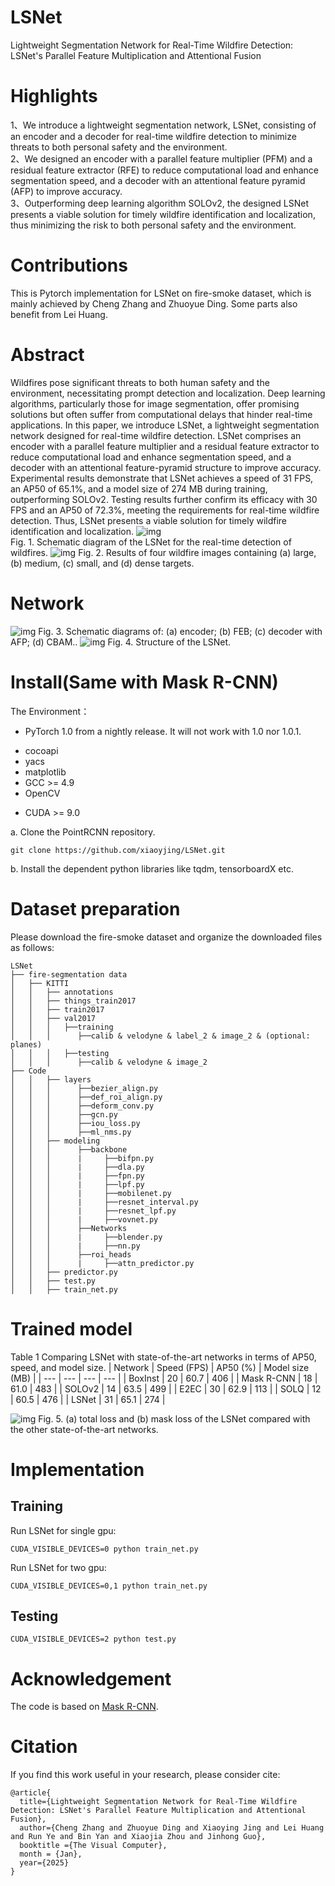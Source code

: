 # LSNet
Lightweight Segmentation Network for Real-Time Wildfire Detection: LSNet's Parallel Feature Multiplication and Attentional Fusion
# Highlights
1、We introduce a lightweight segmentation network, LSNet, consisting of an encoder and a decoder for real-time wildfire detection to minimize threats to both personal safety and the environment.\
2、We designed an encoder with a parallel feature multiplier (PFM) and a residual feature extractor (RFE) to reduce computational load and enhance segmentation speed, and a decoder with an attentional feature pyramid (AFP) to improve accuracy.\
3、Outperforming deep learning algorithm SOLOv2, the designed LSNet presents a viable solution for timely wildfire identification and localization, thus minimizing the risk to both personal safety and the environment.
# Contributions
This is Pytorch implementation for LSNet on fire-smoke dataset, which is mainly achieved by Cheng Zhang and Zhuoyue Ding. Some parts also benefit from Lei Huang.
# Abstract
Wildfires pose significant threats to both human safety and the environment, necessitating prompt detection and localization. Deep learning algorithms, particularly those for image segmentation, offer promising solutions but often suffer from computational delays that hinder real-time applications. In this paper, we introduce LSNet, a lightweight segmentation network designed for real-time wildfire detection. LSNet comprises an encoder with a parallel feature multiplier and a residual feature extractor to reduce computational load and enhance segmentation speed, and a decoder with an attentional feature-pyramid structure to improve accuracy. Experimental results demonstrate that LSNet achieves a speed of 31 FPS, an AP50 of 65.1%, and a model size of 274 MB during training, outperforming SOLOv2. Testing results further confirm its efficacy with 30 FPS and an AP50 of 72.3%, meeting the requirements for real-time wildfire detection. Thus, LSNet presents a viable solution for timely wildfire identification and localization.
![img](https://github.com/xiaoyjing/LSNet/blob/master/img/1.png)\
Fig. 1. Schematic diagram of the LSNet for the real-time detection of wildfires.
![img](https://github.com/xiaoyjing/LSNet/blob/master/img/3.png)
Fig. 2. Results of four wildfire images containing (a) large, (b) medium, (c) small, and (d) dense targets.
# Network
![img](https://github.com/xiaoyjing/LSNet/blob/master/img/4.png)
Fig. 3. Schematic diagrams of: (a) encoder; (b) FEB; (c) decoder with AFP; (d) CBAM..
![img](https://github.com/xiaoyjing/LSNet/blob/master/img/2.png)
Fig. 4. Structure of the LSNet.
# Install(Same with Mask R-CNN)
The Environment：

- PyTorch 1.0 from a nightly release. It will not work with 1.0 nor 1.0.1. 
* cocoapi
* yacs
* matplotlib
* GCC >= 4.9
* OpenCV
+ CUDA >= 9.0

a. Clone the PointRCNN repository.
```
git clone https://github.com/xiaoyjing/LSNet.git
```
b. Install the dependent python libraries like tqdm, tensorboardX  etc.
# Dataset preparation
Please download the fire-smoke dataset and organize the downloaded files as follows:
```
LSNet
├── fire-segmentation data
│   ├── KITTI
│   │   ├── annotations
│   │   ├── things_train2017
│   │   ├── train2017
│   │   ├── val2017
│   │   │   ├──training
│   │   │      ├──calib & velodyne & label_2 & image_2 & (optional: planes)
│   │   │   ├──testing
│   │   │      ├──calib & velodyne & image_2
├── Code
│   │   ├── layers
│   │   │      ├──bezier_align.py
│   │   │      ├──def_roi_align.py
│   │   │      ├──deform_conv.py
│   │   │      ├──gcn.py
│   │   │      ├──iou_loss.py
│   │   │      ├──ml_nms.py
│   │   ├── modeling
│   │   │      ├──backbone
│   │   │      |     ├──bifpn.py
│   │   │      |     ├──dla.py
│   │   │      |     ├──fpn.py
│   │   │      |     ├──lpf.py
│   │   │      |     ├──mobilenet.py
│   │   │      |     ├──resnet_interval.py
│   │   │      |     ├──resnet_lpf.py
│   │   │      |     ├──vovnet.py
│   │   │      ├──Networks
│   │   │      |     ├──blender.py
│   │   │      |     ├──nn.py
│   │   │      ├──roi_heads
│   │   │      |     ├──attn_predictor.py
│   │   ├── predictor.py
│   │   ├── test.py
│   │   ├── train_net.py
```
# Trained model
Table 1 Comparing LSNet with state-of-the-art networks in terms of AP50, speed, and model size.
| Network | Speed (FPS) | AP50 (%) | Model size (MB) |
| --- | --- | --- | --- |
| BoxInst | 20 | 60.7 | 406 |
| Mask R-CNN | 18 | 61.0 | 483 |
| SOLOv2 | 14 | 63.5 | 499 |
| E2EC | 30 | 62.9 | 113 |
| SOLQ | 12 | 60.5 | 476 |
| LSNet | 31 | 65.1 | 274 |

![img](https://github.com/xiaoyjing/LSNet/blob/master/img/5.png)
Fig. 5. (a) total loss and (b) mask loss of the LSNet compared with the other state-of-the-art networks.
# Implementation
## Training
Run LSNet for single gpu:
```
CUDA_VISIBLE_DEVICES=0 python train_net.py
```
Run LSNet for two gpu:
```
CUDA_VISIBLE_DEVICES=0,1 python train_net.py
```
## Testing
```
CUDA_VISIBLE_DEVICES=2 python test.py
```
# Acknowledgement
The code is based on [Mask R-CNN](https://gitcode.com/gh_mirrors/ma/maskrcnn-benchmark/tree/main).
# Citation
If you find this work useful in your research, please consider cite:
```
@article{
  title={Lightweight Segmentation Network for Real-Time Wildfire Detection: LSNet's Parallel Feature Multiplication and Attentional Fusion},
  author={Cheng Zhang and Zhuoyue Ding and Xiaoying Jing and Lei Huang and Run Ye and Bin Yan and Xiaojia Zhou and Jinhong Guo},
  booktitle ={The Visual Computer},
  month = {Jan},
  year={2025}
}
```
